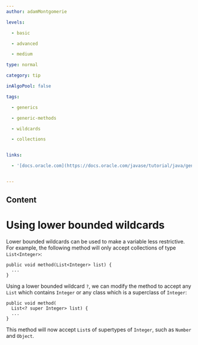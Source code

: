 ```yaml
---
author: adamMontgomerie

levels:

  - basic

  - advanced

  - medium

type: normal

category: tip

inAlgoPool: false

tags:

  - generics

  - generic-methods

  - wildcards

  - collections


links:

  - '[docs.oracle.com](https://docs.oracle.com/javase/tutorial/java/generics/lowerBounded.html){website}'


---
```

## Content
# Using lower bounded wildcards

Lower bounded wildcards can be used to make a variable less restrictive. For example, the following method will only accept collections of type `List<Integer>`:
```
public void method(List<Integer> list) {
  ...
}
```
Using a lower bounded wildcard `?`, we can modify the method to accept any `List` which contains `Integer` or any class which is a superclass of `Integer`:
```
public void method(
  List<? super Integer> list) {
  ...
}
```
This method will now accept `List`s of supertypes of `Integer`, such as `Number` and `Object`.

